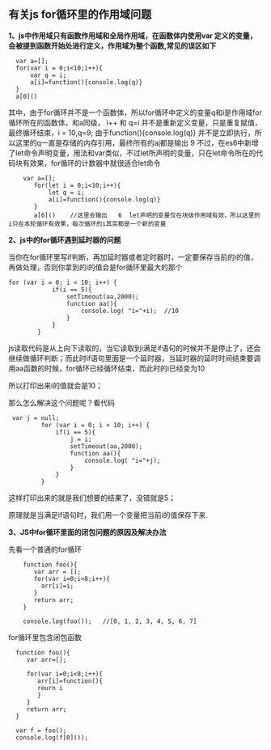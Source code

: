 ## 有关js for循环里的作用域问题

**1、js中作用域只有函数作用域和全局作用域，在函数体内使用var 定义的变量，会被提到函数开始处进行定义，作用域为整个函数,常见的误区如下**

      var a=[];
      for(var i = 0;i<10;i++){
          var q = i;
          a[i]=function(){console.log(q)}
      }
      a[0]()
      
 其中，由于for循环并不是一个函数体，所以for循环中定义的变量q和i是作用域for循环所在的函数体，和a同级，
 i++ 和  q=i 并不是重新定义变量，只是重复赋值，最终循环结束，i = 10,q=9;
 由于function(){console.log(q)} 并不是立即执行，所以这里的q一直是存储的内存引用，最终所有的a[i]()都是输出 9
 不过，在es6中新增了let命令声明变量，用法和var类似，不过let所声明的变量，只在let命令所在的代码块有效果，for循环的计数器中就很适合let命令
 
        var a=[];
           for(let i = 0;i<10;i++){
               let q = i;
               a[i]=function(){console.log(q)}
           }
           a[6]()    //这里会输出   6  let声明的变量仅在块级作用域有效，所以这里的i只在本轮循环有效果，每次循环的i其实都是一个新的变量
 **2、js中的for循环遇到延时器的问题**
 
 当你在for循环里写if判断，再加延时器或者定时器时，一定要保存当前的i的值，再做处理，否则你拿到的i的值会是for循环里最大的那个
 
    for (var i = 0; i < 10; i++) {
    			if(i == 5){
    				setTimeout(aa,2000);
    				function aa(){
    					console.log( "i="+i);  //10
    				}
    			}
    		}
 js读取代码是从上向下读取的，当它读取到i满足if语句的时候并不是停止了，还会继续做循环判断；而此时if语句里面是一个延时器，当延时器的延时时间结束要调用aa函数的时候，for循环已经循环结束，而此时的i已经变为10
 
 所以打印出来i的值就会是10；
 
 那么怎么解决这个问题呢？看代码
    
     var j = null;  
             for (var i = 0; i < 10; i++) {  
                 if(i == 5){  
                     j = i;  
                     setTimeout(aa,2000);  
                     function aa(){  
                         console.log( "i="+j);  
                     }  
                 } 
             } 
 
 这样打印出来的就是我们想要的结果了，没错就是5；
 
 原理就是当满足if语句时，我们用一个变量把当前i的值保存下来.
 
 **3、JS中for循环里面的闭包问题的原因及解决办法**
 
  先看一个普通的for循环
  
  ```
      function foo(){
         var arr = [];
         for(var i=0;i<8;i++){
           arr[i]=i;
         } 
         return arr;
      }
      
      console.log(foo());   //[0, 1, 2, 3, 4, 5, 6, 7]
```
  
  for循环里包含闭包函数
  
      function foo(){
         var arr=[];
         
         for(var i=0;i<8;i++){
            arr[i]=function(){
            reurn i
            }
         }
         return arr;
      }
      
      var f = foo();
      console.log(f[0]());